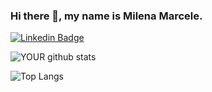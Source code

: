 ### Hi there 👋, my name is Milena Marcele. 
[![Linkedin Badge](https://img.shields.io/badge/-LinkedIn-blue?style=flat-square&logo=Linkedin&logoColor=white&link=https://www.linkedin.com/in/milena-marcele-gomes-7102151b0/)](https://www.linkedin.com/in/milena-marcele-gomes-7102151b0/)


![YOUR github stats](https://github-readme-stats.vercel.app/api?username=mimarcele)

![Top Langs](https://github-readme-stats.vercel.app/api/top-langs/?username=mimarcele&layout=compact)


<!--
**mimarcele/mimarcele** is a ✨ _special_ ✨ repository because its `README.md` (this file) appears on your GitHub profile.

